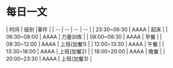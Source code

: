 # 每日一文

| 时间 | 级别 |事件 |
| -- | -- | -- | -- | 
| 23:30~06:30 | AAAA | 起床 |
| 06:30~08:00 | AAAA | 力量训练 |
| 08:00~08:30 | AAAA | 早餐 |
| 08:30~12:00 | AAAA | 上班(加餐1) |
| 12:00~13:30 | AAAA | 午餐 |
| 13:30~18:00 | AAAA | 上班(加餐2) |
| 18:00~20:00 | AAAA | 晚餐 |
| 20:00~23:30 | AAAA | 上班(加餐3) |

